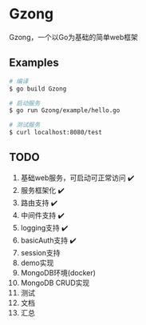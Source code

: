 # Gzong

Gzong，一个以Go为基础的简单web框架



## Examples

```sh
# 编译
$ go build Gzong
```

```sh
# 启动服务
$ go run Gzong/example/hello.go
```

```sh
# 测试服务
$ curl localhost:8080/test
```



## TODO

1. 基础web服务，可启动可正常访问 ✔️
2. 服务框架化 ✔️
3. 路由支持 ✔️
4. 中间件支持 ✔️
5. logging支持 ✔️
6. basicAuth支持 ✔️
7. session支持
8. demo实现
9. MongoDB环境(docker)
10. MongoDB CRUD实现
11. 测试
12. 文档
13. 汇总
